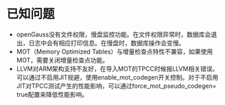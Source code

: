 # 已知问题

-   openGauss没有文件权限，慢盘监控功能。在文件权限异常时，数据库会退出，日志中会有相应打印信息。在慢盘时，数据库操作会变慢。
-   MOT（Memory Optimized Tables）与增量检查点特性不兼容，如果使用MOT，需要关闭增量检查点功能。
-   LLVM对ARM架构支持不友好，在导入MOT的TPCC时候报LLVM相关错误。可以通过不启用JIT规避，使用enable\_mot\_codegen开关控制。对于不启用JIT对TPCC测试产生的性能影响，可以通过force\_mot\_pseudo\_codegen= true配置来降低性能影响。

